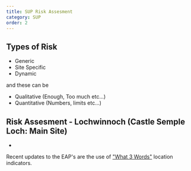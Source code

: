 ```yaml
---
title: SUP Risk Assesment
category: SUP
order: 2
---
```


## Types of Risk
- Generic
- Site Specific
- Dynamic

and these can be
- Qualitative (Enough, Too much etc...)
- Quantitative (Numbers, limits etc...)

## Risk Assesment - Lochwinnoch (Castle Semple Loch: Main Site)
- 




Recent updates to the EAP's are the use of ["What 3 Words"](https://what3words.com) location indicators.
